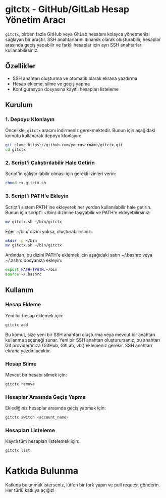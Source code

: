 # gitctx - GitHub/GitLab Hesap Yönetim Aracı

`gitctx`, birden fazla GitHub veya GitLab hesabını kolayca yönetmenizi sağlayan bir araçtır. SSH anahtarlarını dinamik olarak oluşturabilir, hesaplar arasında geçiş yapabilir ve farklı hesaplar için ayrı SSH anahtarları kullanabilirsiniz.

## Özellikler

- SSH anahtarı oluşturma ve otomatik olarak ekrana yazdırma
- Hesap ekleme, silme ve geçiş yapma
- Konfigürasyon dosyasına kayıtlı hesapları listeleme

## Kurulum

### 1. Depoyu Klonlayın

Öncelikle, `gitctx` aracını indirmeniz gerekmektedir. Bunun için aşağıdaki komutu kullanarak depoyu klonlayın:

```bash
git clone https://github.com/yourusername/gitctx.git
cd gitctx
```

### 2. Script'i Çalıştırılabilir Hale Getirin

Script'in çalıştırılabilir olması için gerekli izinleri verin:

```bash
chmod +x gitctx.sh
```

### 3. Script'i PATH'e Ekleyin

Script'i sistem PATH'ine ekleyerek her yerden kullanılabilir hale getirin. Bunun için script'i ~/bin/ dizinine taşıyabilir ve PATH'e ekleyebilirsiniz:

```bash
mv gitctx.sh ~/bin/gitctx
```

Eğer ~/bin/ dizini yoksa, oluşturabilirsiniz:

```bash
mkdir -p ~/bin
mv gitctx.sh ~/bin/gitctx
```

Ardından, bu dizini PATH'e eklemek için aşağıdaki satırı ~/.bashrc veya ~/.zshrc dosyanıza ekleyin:

```bash
export PATH=$PATH:~/bin
source ~/.bashrc
```

## Kullanım

### Hesap Ekleme

Yeni bir hesap eklemek için:

```bash
gitctx add
```

Bu komut, size yeni bir SSH anahtarı oluşturma veya mevcut bir anahtarı kullanma seçeneği sunar. Yeni bir SSH anahtarı oluşturursanız, bu anahtarı Git provider'ınıza (GitHub, GitLab, vb.) eklemeniz gerekir. SSH anahtarı ekrana yazdırılacaktır.

### Hesap Silme

Mevcut bir hesabı silmek için:

```bash
gitctx remove
```

### Hesaplar Arasında Geçiş Yapma

Eklediğiniz hesaplar arasında geçiş yapmak için:

```bash
gitctx switch <account_name>
```

### Hesapları Listeleme

Kayıtlı tüm hesapları listelemek için:

```bash
gitctx list
```

# Katkıda Bulunma
Katkıda bulunmak isterseniz, lütfen bir fork yapın ve pull request gönderin. Her türlü katkıya açığız!



